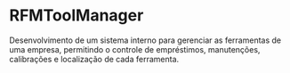 # RFMToolManager
Desenvolvimento de um sistema interno para gerenciar as ferramentas de uma empresa, permitindo o controle de empréstimos, manutenções, calibrações e localização de cada ferramenta. 
